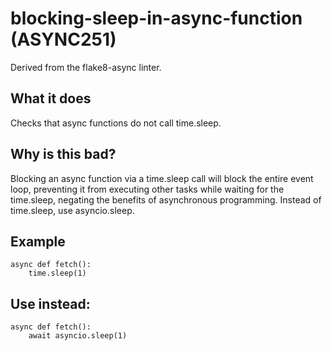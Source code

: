 # blocking-sleep-in-async-function (ASYNC251)
Derived from the flake8-async linter.
## What it does
Checks that async functions do not call time.sleep.
## Why is this bad?
Blocking an async function via a time.sleep call will block the entire
event loop, preventing it from executing other tasks while waiting for the
time.sleep, negating the benefits of asynchronous programming.
Instead of time.sleep, use asyncio.sleep.
## Example
```
async def fetch():
    time.sleep(1)
```
## Use instead:
```
async def fetch():
    await asyncio.sleep(1)
```